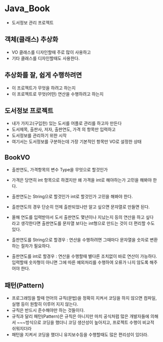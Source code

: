 # Java_Book
* 도서정보 관리 프로젝트

## 객체(클래스) 추상화
* VO 클래스를 디자인할때 주로 많이 사용하고
* 기타 클래스를 디자인할때도 사용한다.

## 추상화를 잘, 쉽게 수행하려면
* 이 프로젝트가 무엇을 하려고 하는지
* 이 프로젝트로 무엇(어떤) 연산을 수행하려고 하는지

## 도서정보 프로젝트
* 내가 가지고(구입한) 있는 도서를 어플로 관리를 하고자 만든다
* 도서제목, 출판사, 저자, 출판연도, 가격 의 항목만 입력하고
* 도서정보를 관리하기 위한 시작
* 여기서는 도서정보를 구분하는데 가장 기본적인 항목만 VO로 설정한 상태

## BookVO
* 출판연도, 가격항목의 변수 Type을 무엇으로 할것인가
* 가격은 당연히 int 항목으로 하겠지만 왜 가격을 int로 해야하는가 고민을 해봐야 한다.
* 출판연도는 String으로 할것인가 int로 할것인가 고민을 해봐야 한다.
* 출판연도의 경우 단순히 언제 출판되었나만 알고 싶으면 문자열로 만들면 된다.
* 올해 연도를 입력받아서 도서 출판연도 몇년이나 지났는지 등의 연산을 하고 싶다 라고 생각한다면 출판연도를 문자열 보다는 int형으로 만드는 것이 더 편리할 수도 있다.

* 출판연도를 String으로 할경우 : 연산을 수행하려면 그때마다 문자열을 숫자로 변환하는 절차가 필요하다.

* 출판연도를 int로 할경우 : 연산을 수행할때 별다른 조치없이 바로 연산이 가능하다. 입력할때 숫자형이 아니면 그에 따른 예외처리를 수행하여 오류가 나지 않도록 해주어야 한다.

## 패턴(Pattern)
* 프로그래밍을 할때 언어의 규칙(문법)을 정확히 지켜서 코딩을 하지 않으면 컴파일, 실행 등이 원할히 이루어 지지 않는다.
* 규칙은 반드시 준수해야만 하는 것들이다.
* 규칙과 달리 패턴(Pattern)은 규칙은 아니지만 마치 공식처럼 많은 개발자들에 의해서 ~~~방식으로 코딩을 했더니 코딩 생산성이 높아지고, 프로젝트 수행이 비교적 쉬워지더라
* 패턴을 지켜서 코딩을 했더니 유지보수등을 수행할때도 많은 편리성이 있더라.










